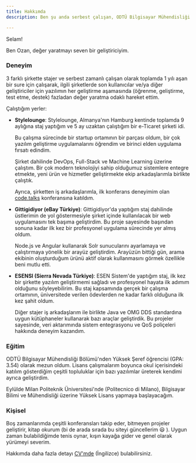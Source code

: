 ```yaml
---
title: Hakkımda
description: Ben şu anda serbest çalışan, ODTÜ Bilgisayar Mühendisliği bölümü mezunu, daha önce savunma ve e-ticaret şirketlerinde çalışmış, Full-Stack, DevOps, Python, Javascript ve Makine Öğrenmesi üzerine deneyimi olan bir geliştiriciyim.

---
```

Selam!

Ben Ozan, değer yaratmayı seven bir geliştiriciyim.

### Deneyim

3 farklı şirkette stajer ve serbest zamanlı çalışan olarak toplamda 1 yılı aşan bir sure için çalışarak, ilgili şirketlerde son kullanıcılar ve/ya diğer geliştiriciler için yazılımın her geliştirme aşamasında (öğrenme, geliştirme, test etme, destek) fazladan değer yaratma odaklı hareket ettim.  

Çalıştığım yerler:
* **Stylelounge**:
   Stylelounge, Almanya'nın Hamburg kentinde toplamda 9 aylığına staj yaptığım ve 5 ay uzaktan çalıştığım bir e-Ticaret şirketi idi.
   
   Bu çalışma sürecinde bir startup ortamının bir parçası oldum, bir çok yazılım geliştirme uygulamalarını öğrendim ve birinci elden uygulama fırsatı edindim.
   
   Şirket dahilinde DevOps, Full-Stack ve Machine Learning üzerine çalıştım. Bir çok modern teknolojiyi sahip olduğumuz sistemlere entegre etmekte, yeni ürün ve hizmetler geliştirmekte ekip arkadaşlarımla birlikte çalıştık. 
   
   Ayrıca, şirketten iş arkadaşlarımla, ilk konferans deneyimim olan [code.talks](https://www.codetalks.de/) konferansına katıldım.
   
* **Gittigidiyor (eBay Türkiye)**:
  Gittigidiyor'da yaptığım staj dahilinde üstlerimin de yol göstermesiyle şirket içinde kullanılacak bir web uygulamasını tek başıma geliştirdim. Bu proje sayesinde başından sonuna kadar ilk kez bir profesyonel uygulama sürecinde yer almış oldum. 
  
  Node.js ve Angular kullanarak Solr sunucularını ayarlamaya ve çalıştırmaya yönelik bir arayüz geliştirdim. Arayüzün bittiği gün, arama ekibinin oluşturduğum ürünü aktif olarak kullanmasını görmek özellikle beni mutlu etti.

* **ESENSI (Sierra Nevada Türkiye)**:
  ESEN Sistem'de yaptığım staj, ilk kez bir şirkette  yazılım geliştirmemi sağladı ve profesyonel hayata ilk adımım olduğunu söyleyebilirim. Bu staj kapsamında gerçek bir çalışma ortamının, üniversitede verilen ödevlerden ne kadar farklı olduğuna ilk kez şahit oldum. 
  
  Diğer stajer iş arkadaşlarım ile birlikte Java ve OMG DDS standardına uygun kütüphaneler kullanarak bazı araçlar geliştirdik. Bu projeler sayesinde, veri aktarımında sistem entegrasyonu ve QoS poliçeleri hakkında deneyim kazandım.  

### Eğitim

ODTÜ Bilgisayar Mühendisliği Bölümü'nden Yüksek Şeref öğrencisi (GPA: 3.54) olarak mezun oldum. Lisans çalışmalarım boyunca okul içerisindeki katılım gösterdiğim çeşitli topluluklar için bazı yazılımlar üreterek kendimi ayrıca geliştirdim. 

Eylülde Milan Politeknik Üniversitesi'nde (Politecnico di Milano), Bilgisayar Bilimi ve Mühendisliği üzerine Yüksek Lisans yapmaya başlayacağım.


### Kişisel

Boş zamanlarımda çeşitli konferansları takip eder, bitmeyen projeler geliştirir, kitap okurum (bi de arada sırada bu siteyi güncellerim :smiley: ). Uygun zaman bulabildiğimde tenis oynar, kışın kayağa gider ve genel olarak yürümeyi severim.


Hakkımda daha fazla detayı [CV'mde](/cv) (İngilizce) bulabilirsiniz.
